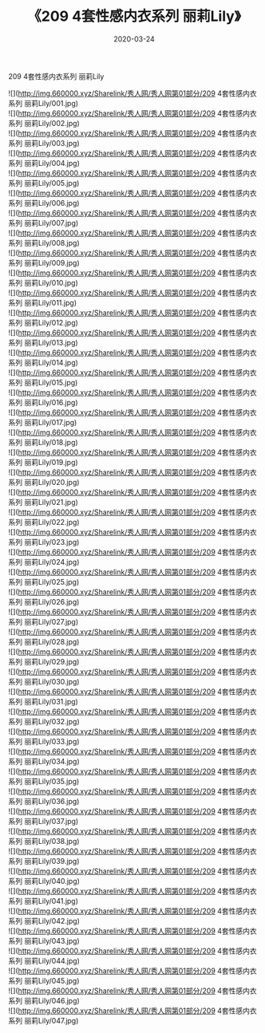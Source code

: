 ﻿---
layout: post
title:  《209 4套性感内衣系列 丽莉Lily》
date:   2020-03-24
img: http://img.660000.xyz/Sharelink/秀人网/秀人网第01部分/209 4套性感内衣系列 丽莉Lily/000.jpg
categories: [美女, 清纯, 唯美]
---

209 4套性感内衣系列 丽莉Lily

  ![](http://img.660000.xyz/Sharelink/秀人网/秀人网第01部分/209 4套性感内衣系列 丽莉Lily/001.jpg) <br> ![](http://img.660000.xyz/Sharelink/秀人网/秀人网第01部分/209 4套性感内衣系列 丽莉Lily/002.jpg) <br> ![](http://img.660000.xyz/Sharelink/秀人网/秀人网第01部分/209 4套性感内衣系列 丽莉Lily/003.jpg) <br> ![](http://img.660000.xyz/Sharelink/秀人网/秀人网第01部分/209 4套性感内衣系列 丽莉Lily/004.jpg) <br> ![](http://img.660000.xyz/Sharelink/秀人网/秀人网第01部分/209 4套性感内衣系列 丽莉Lily/005.jpg) <br> ![](http://img.660000.xyz/Sharelink/秀人网/秀人网第01部分/209 4套性感内衣系列 丽莉Lily/006.jpg) <br> ![](http://img.660000.xyz/Sharelink/秀人网/秀人网第01部分/209 4套性感内衣系列 丽莉Lily/007.jpg) <br> ![](http://img.660000.xyz/Sharelink/秀人网/秀人网第01部分/209 4套性感内衣系列 丽莉Lily/008.jpg) <br> ![](http://img.660000.xyz/Sharelink/秀人网/秀人网第01部分/209 4套性感内衣系列 丽莉Lily/009.jpg) <br> ![](http://img.660000.xyz/Sharelink/秀人网/秀人网第01部分/209 4套性感内衣系列 丽莉Lily/010.jpg) <br> ![](http://img.660000.xyz/Sharelink/秀人网/秀人网第01部分/209 4套性感内衣系列 丽莉Lily/011.jpg) <br> ![](http://img.660000.xyz/Sharelink/秀人网/秀人网第01部分/209 4套性感内衣系列 丽莉Lily/012.jpg) <br> ![](http://img.660000.xyz/Sharelink/秀人网/秀人网第01部分/209 4套性感内衣系列 丽莉Lily/013.jpg) <br> ![](http://img.660000.xyz/Sharelink/秀人网/秀人网第01部分/209 4套性感内衣系列 丽莉Lily/014.jpg) <br> ![](http://img.660000.xyz/Sharelink/秀人网/秀人网第01部分/209 4套性感内衣系列 丽莉Lily/015.jpg) <br> ![](http://img.660000.xyz/Sharelink/秀人网/秀人网第01部分/209 4套性感内衣系列 丽莉Lily/016.jpg) <br> ![](http://img.660000.xyz/Sharelink/秀人网/秀人网第01部分/209 4套性感内衣系列 丽莉Lily/017.jpg) <br> ![](http://img.660000.xyz/Sharelink/秀人网/秀人网第01部分/209 4套性感内衣系列 丽莉Lily/018.jpg) <br> ![](http://img.660000.xyz/Sharelink/秀人网/秀人网第01部分/209 4套性感内衣系列 丽莉Lily/019.jpg) <br> ![](http://img.660000.xyz/Sharelink/秀人网/秀人网第01部分/209 4套性感内衣系列 丽莉Lily/020.jpg) <br> ![](http://img.660000.xyz/Sharelink/秀人网/秀人网第01部分/209 4套性感内衣系列 丽莉Lily/021.jpg) <br> ![](http://img.660000.xyz/Sharelink/秀人网/秀人网第01部分/209 4套性感内衣系列 丽莉Lily/022.jpg) <br> ![](http://img.660000.xyz/Sharelink/秀人网/秀人网第01部分/209 4套性感内衣系列 丽莉Lily/023.jpg) <br> ![](http://img.660000.xyz/Sharelink/秀人网/秀人网第01部分/209 4套性感内衣系列 丽莉Lily/024.jpg) <br> ![](http://img.660000.xyz/Sharelink/秀人网/秀人网第01部分/209 4套性感内衣系列 丽莉Lily/025.jpg) <br> ![](http://img.660000.xyz/Sharelink/秀人网/秀人网第01部分/209 4套性感内衣系列 丽莉Lily/026.jpg) <br> ![](http://img.660000.xyz/Sharelink/秀人网/秀人网第01部分/209 4套性感内衣系列 丽莉Lily/027.jpg) <br> ![](http://img.660000.xyz/Sharelink/秀人网/秀人网第01部分/209 4套性感内衣系列 丽莉Lily/028.jpg) <br> ![](http://img.660000.xyz/Sharelink/秀人网/秀人网第01部分/209 4套性感内衣系列 丽莉Lily/029.jpg) <br> ![](http://img.660000.xyz/Sharelink/秀人网/秀人网第01部分/209 4套性感内衣系列 丽莉Lily/030.jpg) <br> ![](http://img.660000.xyz/Sharelink/秀人网/秀人网第01部分/209 4套性感内衣系列 丽莉Lily/031.jpg) <br> ![](http://img.660000.xyz/Sharelink/秀人网/秀人网第01部分/209 4套性感内衣系列 丽莉Lily/032.jpg) <br> ![](http://img.660000.xyz/Sharelink/秀人网/秀人网第01部分/209 4套性感内衣系列 丽莉Lily/033.jpg) <br> ![](http://img.660000.xyz/Sharelink/秀人网/秀人网第01部分/209 4套性感内衣系列 丽莉Lily/034.jpg) <br> ![](http://img.660000.xyz/Sharelink/秀人网/秀人网第01部分/209 4套性感内衣系列 丽莉Lily/035.jpg) <br> ![](http://img.660000.xyz/Sharelink/秀人网/秀人网第01部分/209 4套性感内衣系列 丽莉Lily/036.jpg) <br> ![](http://img.660000.xyz/Sharelink/秀人网/秀人网第01部分/209 4套性感内衣系列 丽莉Lily/037.jpg) <br> ![](http://img.660000.xyz/Sharelink/秀人网/秀人网第01部分/209 4套性感内衣系列 丽莉Lily/038.jpg) <br> ![](http://img.660000.xyz/Sharelink/秀人网/秀人网第01部分/209 4套性感内衣系列 丽莉Lily/039.jpg) <br> ![](http://img.660000.xyz/Sharelink/秀人网/秀人网第01部分/209 4套性感内衣系列 丽莉Lily/040.jpg) <br> ![](http://img.660000.xyz/Sharelink/秀人网/秀人网第01部分/209 4套性感内衣系列 丽莉Lily/041.jpg) <br> ![](http://img.660000.xyz/Sharelink/秀人网/秀人网第01部分/209 4套性感内衣系列 丽莉Lily/042.jpg) <br> ![](http://img.660000.xyz/Sharelink/秀人网/秀人网第01部分/209 4套性感内衣系列 丽莉Lily/043.jpg) <br> ![](http://img.660000.xyz/Sharelink/秀人网/秀人网第01部分/209 4套性感内衣系列 丽莉Lily/044.jpg) <br> ![](http://img.660000.xyz/Sharelink/秀人网/秀人网第01部分/209 4套性感内衣系列 丽莉Lily/045.jpg) <br> ![](http://img.660000.xyz/Sharelink/秀人网/秀人网第01部分/209 4套性感内衣系列 丽莉Lily/046.jpg) <br> ![](http://img.660000.xyz/Sharelink/秀人网/秀人网第01部分/209 4套性感内衣系列 丽莉Lily/047.jpg) <br>